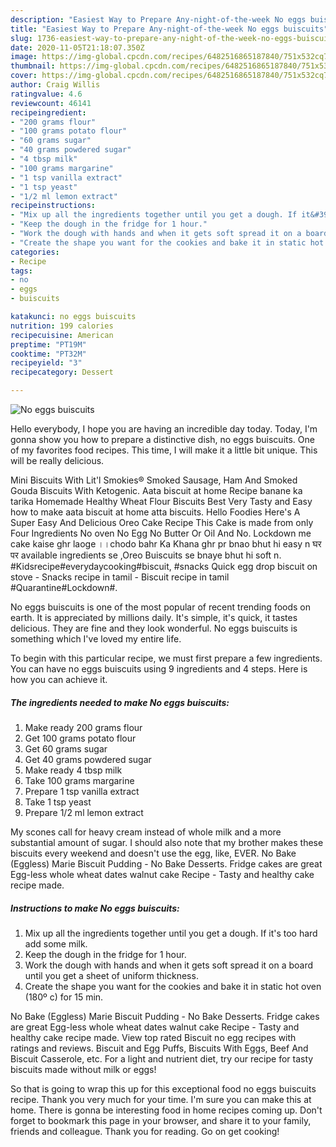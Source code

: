 ```yaml
---
description: "Easiest Way to Prepare Any-night-of-the-week No eggs buiscuits"
title: "Easiest Way to Prepare Any-night-of-the-week No eggs buiscuits"
slug: 1736-easiest-way-to-prepare-any-night-of-the-week-no-eggs-buiscuits
date: 2020-11-05T21:18:07.350Z
image: https://img-global.cpcdn.com/recipes/6482516865187840/751x532cq70/no-eggs-buiscuits-recipe-main-photo.jpg
thumbnail: https://img-global.cpcdn.com/recipes/6482516865187840/751x532cq70/no-eggs-buiscuits-recipe-main-photo.jpg
cover: https://img-global.cpcdn.com/recipes/6482516865187840/751x532cq70/no-eggs-buiscuits-recipe-main-photo.jpg
author: Craig Willis
ratingvalue: 4.6
reviewcount: 46141
recipeingredient:
- "200 grams flour"
- "100 grams potato flour"
- "60 grams sugar"
- "40 grams powdered sugar"
- "4 tbsp milk"
- "100 grams margarine"
- "1 tsp vanilla extract"
- "1 tsp yeast"
- "1/2 ml lemon extract"
recipeinstructions:
- "Mix up all the ingredients together until you get a dough. If it&#39;s too hard add some milk."
- "Keep the dough in the fridge for 1 hour."
- "Work the dough with hands and when it gets soft spread it on a board until you get a sheet of uniform thickness."
- "Create the shape you want for the cookies and bake it in static hot oven (180º c) for 15 min."
categories:
- Recipe
tags:
- no
- eggs
- buiscuits

katakunci: no eggs buiscuits 
nutrition: 199 calories
recipecuisine: American
preptime: "PT19M"
cooktime: "PT32M"
recipeyield: "3"
recipecategory: Dessert

---
```



![No eggs buiscuits](https://img-global.cpcdn.com/recipes/6482516865187840/751x532cq70/no-eggs-buiscuits-recipe-main-photo.jpg)

Hello everybody, I hope you are having an incredible day today. Today, I'm gonna show you how to prepare a distinctive dish, no eggs buiscuits. One of my favorites food recipes. This time, I will make it a little bit unique. This will be really delicious.

Mini Biscuits With Lit&#39;l Smokies® Smoked Sausage, Ham And Smoked Gouda Biscuits With Ketogenic. Aata biscuit at home Recipe banane ka tarika Homemade Healthy Wheat Flour Biscuits Best Very Tasty and Easy how to make aata biscuit at home atta biscuits. Hello Foodies Here&#39;s A Super Easy And Delicious Oreo Cake Recipe This Cake is made from only Four Ingredients No oven No Egg No Butter Or Oil And No. Lockdown me cake kaise ghr laoge ।।chodo bahr Ka Khana ghr pr bnao bhut hi easy n घर पर available ingredients se ,Oreo Buiscuits se bnaye bhut hi soft n. #Kidsrecipe#everydaycooking#biscuit, #snacks Quick egg drop biscuit on stove - Snacks recipe in tamil - Biscuit recipe in tamil #Quarantine#Lockdown#.

No eggs buiscuits is one of the most popular of recent trending foods on earth. It is appreciated by millions daily. It's simple, it's quick, it tastes delicious. They are fine and they look wonderful. No eggs buiscuits is something which I've loved my entire life.


To begin with this particular recipe, we must first prepare a few ingredients. You can have no eggs buiscuits using 9 ingredients and 4 steps. Here is how you can achieve it.

<!--inarticleads1-->

##### The ingredients needed to make No eggs buiscuits:

1. Make ready 200 grams flour
1. Get 100 grams potato flour
1. Get 60 grams sugar
1. Get 40 grams powdered sugar
1. Make ready 4 tbsp milk
1. Take 100 grams margarine
1. Prepare 1 tsp vanilla extract
1. Take 1 tsp yeast
1. Prepare 1/2 ml lemon extract


My scones call for heavy cream instead of whole milk and a more substantial amount of sugar. I should also note that my brother makes these biscuits every weekend and doesn&#39;t use the egg, like, EVER. No Bake (Eggless) Marie Biscuit Pudding - No Bake Desserts. Fridge cakes are great Egg-less whole wheat dates walnut cake Recipe - Tasty and healthy cake recipe made. 

<!--inarticleads2-->

##### Instructions to make No eggs buiscuits:

1. Mix up all the ingredients together until you get a dough. If it&#39;s too hard add some milk.
1. Keep the dough in the fridge for 1 hour.
1. Work the dough with hands and when it gets soft spread it on a board until you get a sheet of uniform thickness.
1. Create the shape you want for the cookies and bake it in static hot oven (180º c) for 15 min.


No Bake (Eggless) Marie Biscuit Pudding - No Bake Desserts. Fridge cakes are great Egg-less whole wheat dates walnut cake Recipe - Tasty and healthy cake recipe made. View top rated Biscuit no egg recipes with ratings and reviews. Biscuit and Egg Puffs, Biscuits With Eggs, Beef And Biscuit Casserole, etc. For a light and nutrient diet, try our recipe for tasty biscuits made without milk or eggs! 

So that is going to wrap this up for this exceptional food no eggs buiscuits recipe. Thank you very much for your time. I'm sure you can make this at home. There is gonna be interesting food in home recipes coming up. Don't forget to bookmark this page in your browser, and share it to your family, friends and colleague. Thank you for reading. Go on get cooking!
